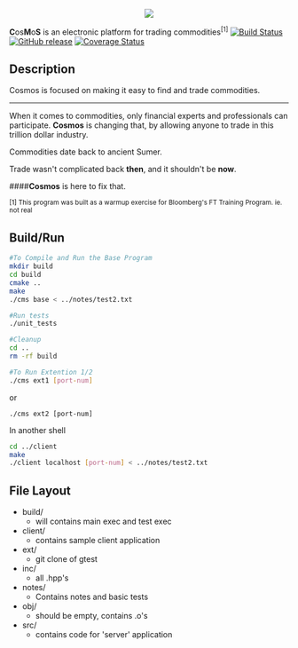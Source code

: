 <p align="center">
  <img src="http://ochoag.com/cosmos/img/logo.png">
</p>

**C**os**M**o**S** is an electronic platform for trading commodities<sup>[1]</sup>
[![Build Status](https://travis-ci.org/gabeochoa/Cosmos.svg?branch=master)](https://travis-ci.org/gabeochoa/Cosmos)
[![GitHub release](https://img.shields.io/github/release/gabeochoa/cosmos.svg?maxAge=2592000)]()
[![Coverage Status](https://coveralls.io/repos/github/gabeochoa/Cosmos/badge.svg?branch=master)](https://coveralls.io/github/gabeochoa/Cosmos?branch=master)

Description
-----

Cosmos is focused on making it easy to find and trade commodities. 

------

When it comes to commodities, only financial experts and professionals can participate. **Cosmos** is changing that, by allowing anyone to trade in this trillion dollar industry. 

Commodities date back to ancient Sumer. 

Trade wasn't complicated back **then**, and it shouldn't be **now**.

####**Cosmos** is here to fix that. 


<sup>[1] This program was built as a warmup exercise for Bloomberg's FT Training Program. ie. not real</sup>

Build/Run
-----

```bash
#To Compile and Run the Base Program
mkdir build
cd build
cmake ..
make
./cms base < ../notes/test2.txt

#Run tests
./unit_tests

#Cleanup
cd ..
rm -rf build
```

```bash
#To Run Extention 1/2
./cms ext1 [port-num]
```
or
```
./cms ext2 [port-num]
```
In another shell

```bash
cd ../client
make
./client localhost [port-num] < ../notes/test2.txt
```

File Layout
-----

- build/
    - will contains main exec and test exec
- client/
	- contains sample client application
- ext/
    - git clone of gtest
- inc/
    - all .hpp's
- notes/
    - Contains notes and basic tests
- obj/
    - should be empty, contains .o's
- src/
	- contains code for 'server' application









